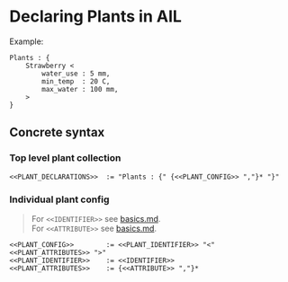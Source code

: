 # Declaring Plants in AIL

Example:

```plaintext
Plants : {
    Strawberry <
        water_use : 5 mm,
        min_temp  : 20 C,
        max_water : 100 mm,
    >
}
```

## Concrete syntax

### Top level plant collection

```plaintext
<<PLANT_DECLARATIONS>>  := "Plants : {" {<<PLANT_CONFIG>> ","}* "}"
```

### Individual plant config

> For `<<IDENTIFIER>>` see [basics.md](./basics.md).  
> For `<<ATTRIBUTE>>` see [basics.md](./basics.md).  

```plaintext
<<PLANT_CONFIG>>        := <<PLANT_IDENTIFIER>> "<" <<PLANT_ATTRIBUTES>> ">"
<<PLANT_IDENTIFIER>>    := <<IDENTIFIER>>
<<PLANT_ATTRIBUTES>>    := {<<ATTRIBUTE>> ","}*
```
